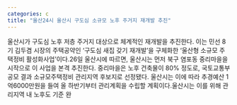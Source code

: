 ```yaml
---
categories: c
title: "울산24시 울산시 구도심 소규모 노후 주거지 재개발 추진"
---
```

울산시가 구도심 노후 저층 주거지 대상으로 체계적인 재개발을 추진한다. 이는 민선 8기 김두겸 시장의 주택공약인 ‘구도심 새집 갖기 재개발’을 구체화한 ‘울산형 소규모 주택정비 활성화사업’이다.26일 울산시에 따르면, 울산시는 먼저 북구 염포동 중리마을을 시작으로 이 사업을 본격 추진한다. 중리마을은 노후 건축물이 80% 정도로, 국토교통부 공모 결과 소규모주택정비 관리지역 후보지로 선정됐다. 울산시는 이에 따라 추경예산 1억6000만원을 들여 올 하반기부터 관리계획을 수립할 계획이다.울산시는 이를 위해 관리지역 내 노후도 기준 완